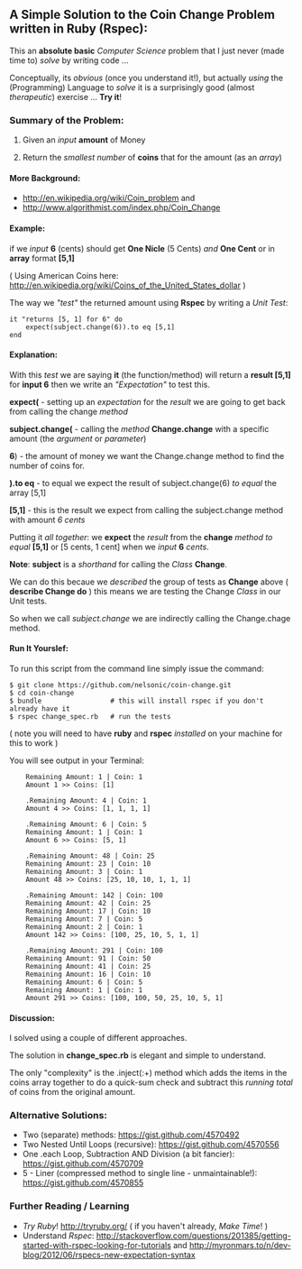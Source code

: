 ## A Simple Solution to the Coin Change Problem written in **Ruby** (Rspec):

This an **absolute basic** *Computer Science* problem that I just never 
(made time to) *solve* by writing code ...

Conceptually, its *obvious* (once you understand it!), but actually *using* the (Programming) Language 
to *solve* it is a surprisingly good (almost *therapeutic*) exercise ... **Try it**!

### Summary of the Problem:

1. Given an *input* **amount** of Money

2. Return the *smallest number* of **coins** that for the amount (as an *array*)

#### More Background:

- http://en.wikipedia.org/wiki/Coin_problem and
- http://www.algorithmist.com/index.php/Coin_Change

#### Example:
if we *input* **6** (cents)
should get **One Nicle** (5 Cents) *and* **One Cent**
or in **array** format **[5,1]**

( Using American Coins here: http://en.wikipedia.org/wiki/Coins_of_the_United_States_dollar )

The way we *"test"* the returned amount using **Rspec** by writing a *Unit Test*:

    it "returns [5, 1] for 6" do
        expect(subject.change(6)).to eq [5,1]
    end

#### Explanation: 
With this *test* we are saying **it** (the function/method) will return a **result [5,1]** for **input 6**
then we write an *"Expectation"* to test this.

**expect(**    - setting up an *expectation* for the *result* we are going to get back from calling the change *method*

**subject.change(**    - calling the *method* **Change.change** with a specific amount (the *argument* or *parameter*)

**6**)     - the amount of money we want the Change.change method to find the number of coins for.

**).to eq**    - to equal we expect the result of subject.change(6) *to equal* the array [5,1]

**[5,1]**    - this is the result we expect from calling the subject.change method with amount *6 cents*


Putting it *all together*: we **expect** the *result* from the **change** *method* *to equal*  **[5,1]**  or  [5 cents, 1 cent] when we *input*  **6** *cents*.


**Note**: **subject** is a *shorthand* for calling the *Class* **Change**. 

We can do this becaue we *described* the group of tests as **Change** above ( **describe Change do** )
this means we are testing the Change *Class* in our Unit tests.

So when we call *subject.change* we are indirectly calling the Change.chage method.

#### Run It Yourslef:
To run this script from the command line simply issue the command:

    $ git clone https://github.com/nelsonic/coin-change.git
    $ cd coin-change
    $ bundle                 # this will install rspec if you don't already have it
    $ rspec change_spec.rb   # run the tests

( note you will need to have **ruby** and **rspec** *installed* on your machine for this to work )


You will see output in your Terminal:

        Remaining Amount: 1 | Coin: 1
        Amount 1 >> Coins: [1]

        .Remaining Amount: 4 | Coin: 1
        Amount 4 >> Coins: [1, 1, 1, 1]

        .Remaining Amount: 6 | Coin: 5
        Remaining Amount: 1 | Coin: 1
        Amount 6 >> Coins: [5, 1]

        .Remaining Amount: 48 | Coin: 25
        Remaining Amount: 23 | Coin: 10
        Remaining Amount: 3 | Coin: 1
        Amount 48 >> Coins: [25, 10, 10, 1, 1, 1]

        .Remaining Amount: 142 | Coin: 100
        Remaining Amount: 42 | Coin: 25
        Remaining Amount: 17 | Coin: 10
        Remaining Amount: 7 | Coin: 5
        Remaining Amount: 2 | Coin: 1
        Amount 142 >> Coins: [100, 25, 10, 5, 1, 1]

        .Remaining Amount: 291 | Coin: 100
        Remaining Amount: 91 | Coin: 50
        Remaining Amount: 41 | Coin: 25
        Remaining Amount: 16 | Coin: 10
        Remaining Amount: 6 | Coin: 5
        Remaining Amount: 1 | Coin: 1
        Amount 291 >> Coins: [100, 100, 50, 25, 10, 5, 1]


#### Discussion:
I solved using a couple of different approaches. 

The solution in **change_spec.rb** is elegant and simple to understand.

The only "complexity" is the .inject(:+) method which adds the items in the coins array together 
to do a quick-sum check and subtract this *running total* of coins from the original amount.

### Alternative Solutions:
- Two (separate) methods: https://gist.github.com/4570492
- Two Nested Until Loops (recursive): https://gist.github.com/4570556
- One .each Loop, Subtraction AND Division (a bit fancier): https://gist.github.com/4570709
- 5 - Liner (compressed method to single line - unmaintainable!): https://gist.github.com/4570855

### Further Reading / Learning

- *Try Ruby*! http://tryruby.org/ ( if you haven't already, *Make Time*! )
- Understand *Rspec*: http://stackoverflow.com/questions/201385/getting-started-with-rspec-looking-for-tutorials
and http://myronmars.to/n/dev-blog/2012/06/rspecs-new-expectation-syntax

